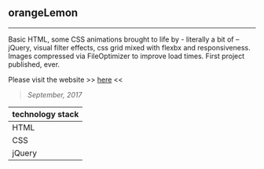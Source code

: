 ## orangeLemon
----
Basic HTML, some CSS animations brought to life by - literally a bit of – jQuery, visual filter effects, css grid mixed with flexbx and responsiveness. Images compressed via FileOptimizer to improve load times. First project published, ever.

Please visit the website >> [here](https://piotrend.github.io/orangeLemon/) <<

> *September, 2017*

| technology stack |
| --- 		      |
| HTML 	      |
| CSS 	 	      |
| jQuery 	      |
